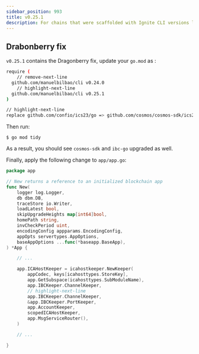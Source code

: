 ```yaml
---
sidebar_position: 993
title: v0.25.1
description: For chains that were scaffolded with Ignite CLI versions lower than v0.25.1. changes are required to use Ignite CLI v0.25.1.
---
```


## Drabonberry fix

`v0.25.1` contains the Dragonberry fix, update your `go.mod` as :

```sh
require (
	// remove-next-line
  github.com/manuelbilbao/cli v0.24.0
	// highlight-next-line
  github.com/manuelbilbao/cli v0.25.1
)

// highlight-next-line
replace github.com/confio/ics23/go => github.com/cosmos/cosmos-sdk/ics23/go v0.8.0
```

Then run:

```
$ go mod tidy
```

As a result, you should see `cosmos-sdk` and `ibc-go` upgraded as well.

Finally, apply the following change to `app/app.go`:

```go
package app

// New returns a reference to an initialized blockchain app
func New(
	logger log.Logger,
	db dbm.DB,
	traceStore io.Writer,
	loadLatest bool,
	skipUpgradeHeights map[int64]bool,
	homePath string,
	invCheckPeriod uint,
	encodingConfig appparams.EncodingConfig,
	appOpts servertypes.AppOptions,
	baseAppOptions ...func(*baseapp.BaseApp),
) *App {

	// ...

	app.ICAHostKeeper = icahostkeeper.NewKeeper(
		appCodec, keys[icahosttypes.StoreKey],
		app.GetSubspace(icahosttypes.SubModuleName),
		app.IBCKeeper.ChannelKeeper,
		// highlight-next-line
		app.IBCKeeper.ChannelKeeper,
		&app.IBCKeeper.PortKeeper,
		app.AccountKeeper,
		scopedICAHostKeeper,
		app.MsgServiceRouter(),
	)

	// ...

}
```
